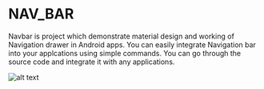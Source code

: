 # NAV_BAR
Navbar is project which demonstrate material design and working of Navigation drawer in Android apps. You can easily integrate Navigation bar into your applcations using simple commands.
You can go through the source code and integrate it with any applications.

![alt text](https://github.com/Chinmay4285/TensorFlow-Image-Classification-Alexnet/blob/master/navbar.png) 
